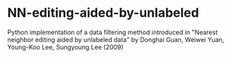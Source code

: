 # NN-editing-aided-by-unlabeled
Python implementation of a data filtering method introduced in "Nearest neighbor editing aided by unlabeled data" by Donghai Guan, Weiwei Yuan, Young-Koo Lee, Sungyoung Lee (2009) 
